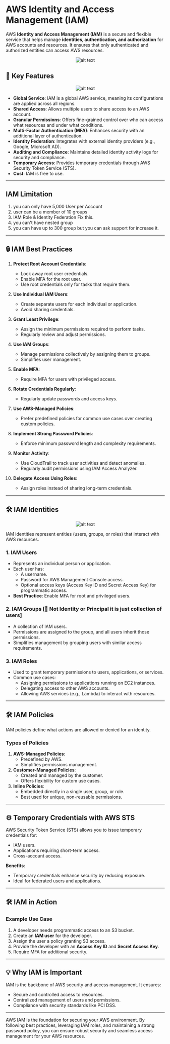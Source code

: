 # AWS Identity and Access Management (IAM)

AWS **Identity and Access Management (IAM)** is a secure and flexible service that helps manage **identities, authentication, and authorization** for AWS accounts and resources. It ensures that only authenticated and authorized entities can access AWS resources.

 <div style="text-align: center"><img src="images/aws-account-with-iam.png" alt="alt text" /></div>

## 🌟 **Key Features**

 <div style="text-align: center; padding: 0 20px"><img src="images/iam-overview.png" alt="alt text" /></div>

- **Global Service**: IAM is a global AWS service, meaning its configurations are applied across all regions.
- **Shared Access**: Allows multiple users to share access to an AWS account.
- **Granular Permissions**: Offers fine-grained control over who can access what resources and under what conditions.
- **Multi-Factor Authentication (MFA)**: Enhances security with an additional layer of authentication.
- **Identity Federation**: Integrates with external identity providers (e.g., Google, Microsoft AD).
- **Auditing and Compliance**: Maintains detailed identity activity logs for security and compliance.
- **Temporary Access**: Provides temporary credentials through AWS Security Token Service (STS).
- **Cost**: IAM is free to use.

---

## IAM Limitation

1. you can only have 5,000 User per Account
2. user can be a member of 10 groups
3. IAM Role & Identity Federation Fix this.
4. you can't have nested group
5. you can have up to 300 group but you can ask support for increase it.

---

## 🔒 **IAM Best Practices**

1. **Protect Root Account Credentials**:

   - Lock away root user credentials.
   - Enable MFA for the root user.
   - Use root credentials only for tasks that require them.

2. **Use Individual IAM Users**:

   - Create separate users for each individual or application.
   - Avoid sharing credentials.

3. **Grant Least Privilege**:

   - Assign the minimum permissions required to perform tasks.
   - Regularly review and adjust permissions.

4. **Use IAM Groups**:

   - Manage permissions collectively by assigning them to groups.
   - Simplifies user management.

5. **Enable MFA**:

   - Require MFA for users with privileged access.

6. **Rotate Credentials Regularly**:

   - Regularly update passwords and access keys.

7. **Use AWS-Managed Policies**:

   - Prefer predefined policies for common use cases over creating custom policies.

8. **Implement Strong Password Policies**:

   - Enforce minimum password length and complexity requirements.

9. **Monitor Activity**:

   - Use CloudTrail to track user activities and detect anomalies.
   - Regularly audit permissions using IAM Access Analyzer.

10. **Delegate Access Using Roles**:
    - Assign roles instead of sharing long-term credentials.

---

## 🛠️ **IAM Identities**

<div style="text-align: center"><img src="images/iam-identities.png" alt="alt text" /></div>

IAM identities represent entities (users, groups, or roles) that interact with AWS resources.

### 1. **IAM Users**

- Represents an individual person or application.
- Each user has:
  - A username.
  - Password for AWS Management Console access.
  - Optional access keys (Access Key ID and Secret Access Key) for programmatic access.
- **Best Practice**: Enable MFA for root and privileged users.

### 2. **IAM Groups** [🔞 Not Identity or Principal it is just collection of users]

- A collection of IAM users.
- Permissions are assigned to the group, and all users inherit those permissions.
- Simplifies management by grouping users with similar access requirements.

### 3. **IAM Roles**

- Used to grant temporary permissions to users, applications, or services.
- Common use cases:
  - Assigning permissions to applications running on EC2 instances.
  - Delegating access to other AWS accounts.
  - Allowing AWS services (e.g., Lambda) to interact with resources.

---

## 🛠️ **IAM Policies**

IAM policies define what actions are allowed or denied for an identity.

### Types of Policies

1. **AWS-Managed Policies**:
   - Predefined by AWS.
   - Simplifies permissions management.
2. **Customer-Managed Policies**:
   - Created and managed by the customer.
   - Offers flexibility for custom use cases.
3. **Inline Policies**:
   - Embedded directly in a single user, group, or role.
   - Best used for unique, non-reusable permissions.

---

## ⚙️ **Temporary Credentials with AWS STS**

AWS Security Token Service (STS) allows you to issue temporary credentials for:

- IAM users.
- Applications requiring short-term access.
- Cross-account access.

**Benefits**:

- Temporary credentials enhance security by reducing exposure.
- Ideal for federated users and applications.

---

## 🛠️ **IAM in Action**

### Example Use Case

1. A developer needs programmatic access to an S3 bucket.
2. Create an **IAM user** for the developer.
3. Assign the user a policy granting S3 access.
4. Provide the developer with an **Access Key ID** and **Secret Access Key**.
5. Require MFA for additional security.

---

## 💡 **Why IAM is Important**

IAM is the backbone of AWS security and access management. It ensures:

- Secure and controlled access to resources.
- Centralized management of users and permissions.
- Compliance with security standards like PCI DSS.

---

AWS IAM is the foundation for securing your AWS environment. By following best practices, leveraging IAM roles, and maintaining a strong password policy, you can ensure robust security and seamless access management for your AWS resources.
